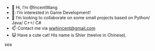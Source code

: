 - 👋 Hi, I’m @IncentWang
- 💬: I’m interested in Game Development!
- 💞️ I’m looking to collaborate on some small projects based on Python/ Java/ C++/ C#
- 📫 Contact me via wwhincent@gmail.com
- :smiley_cat: Have a cute cat! His name is Shier (twelve in Chinese). 


<!---
IncentWang/IncentWang is a ✨ special ✨ repository because its `README.md` (this file) appears on your GitHub profile.
You can click the Preview link to take a look at your changes.
--->
sea
